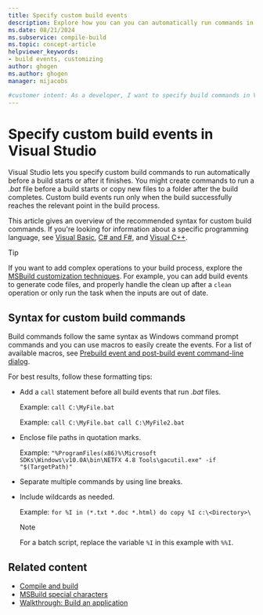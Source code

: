 ```yaml
---
title: Specify custom build events
description: Explore how you can you can automatically run commands in Visual Studio before you start a build of your project or solution or after a build completes.
ms.date: 08/21/2024
ms.subservice: compile-build
ms.topic: concept-article
helpviewer_keywords:
- build events, customizing
author: ghogen
ms.author: ghogen
manager: mijacobs

#customer intent: As a developer, I want to specify build commands in Visual Studio so I can automatically run operations before my build starts or after it completes.
---
```


# Specify custom build events in Visual Studio

Visual Studio lets you specify custom build commands to run automatically before a build starts or after it finishes. You might create commands to run a *.bat* file before a build starts or copy new files to a folder after the build completes. Custom build events run only when the build successfully reaches the relevant point in the build process.

This article gives an overview of the recommended syntax for custom build commands. If you're looking for information about a specific programming language, see [Visual Basic](how-to-specify-build-events-visual-basic.md), [C# and F#](how-to-specify-build-events-csharp.md), and [Visual C++](/cpp/build/specifying-build-events).

> [!TIP]
> If you want to add complex operations to your build process, explore the [MSBuild customization techniques](../msbuild/customize-your-build.md). For example, you can add build events to generate code files, and properly handle the clean up after a `clean` operation or only run the task when the inputs are out of date.

## Syntax for custom build commands

Build commands follow the same syntax as Windows command prompt commands and you can use macros to easily create the events. For a list of available macros, see [Prebuild event and post-build event command-line dialog](./reference/pre-build-event-post-build-event-command-line-dialog-box.md).

For best results, follow these formatting tips:

- Add a `call` statement before all build events that run *.bat* files.

   Example: `call C:\MyFile.bat`

   Example: `call C:\MyFile.bat call C:\MyFile2.bat`

- Enclose file paths in quotation marks.

   Example: `"%ProgramFiles(x86)%\Microsoft SDKs\Windows\v10.0A\bin\NETFX 4.8 Tools\gacutil.exe" -if "$(TargetPath)"`

- Separate multiple commands by using line breaks.

- Include wildcards as needed.

   Example: `for %I in (*.txt *.doc *.html) do copy %I c:\<Directory>\`

  > [!NOTE]
  > For a batch script, replace the variable `%I` in this example with `%%I`.

## Related content

- [Compile and build](compiling-and-building-in-visual-studio.md)
- [MSBuild special characters](../msbuild/msbuild-special-characters.md)
- [Walkthrough: Build an application](walkthrough-building-an-application.md)
